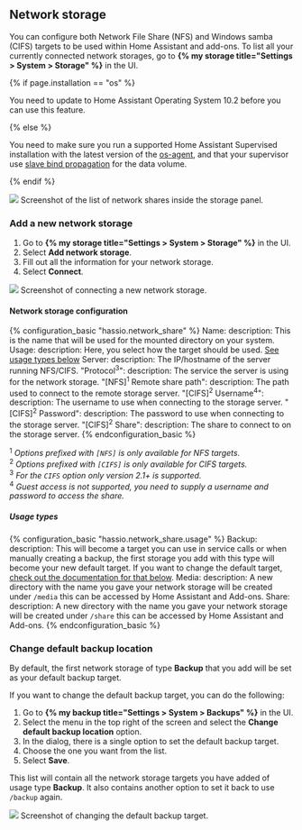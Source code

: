 ## Network storage

You can configure both Network File Share (NFS) and Windows samba (CIFS) targets to be used within Home Assistant and add-ons.
To list all your currently connected network storages, go to **{% my storage title="Settings > System > Storage" %}** in the UI.

{% if page.installation == "os" %}

<div class='note'>
  You need to update to Home Assistant Operating System 10.2 before you can use this feature.
</div>

{% else %}

<div class='note'>

  You need to make sure you run a supported Home Assistant Supervised installation with the latest version of the [os-agent](https://github.com/home-assistant/os-agent), and that your supervisor use [slave bind propagation](https://docs.docker.com/storage/bind-mounts/#configure-bind-propagation) for the data volume.

</div>

{% endif %}

<p class='img'>
  <picture>
    <source srcset="/images/screenshots/network-storage/list_dark.png" media="(prefers-color-scheme: dark)">
    <img src="/images/screenshots/network-storage/list_light.png">
  </picture>
  Screenshot of the list of network shares inside the storage panel.
</p>

### Add a new network storage

1. Go to **{% my storage title="Settings > System > Storage" %}** in the UI.
1. Select **Add network storage**.
1. Fill out all the information for your network storage.
1. Select **Connect**.

<p class='img'>
  <picture>
    <source srcset="/images/screenshots/network-storage/connect_dark.png" media="(prefers-color-scheme: dark)">
    <img src="/images/screenshots/network-storage/connect_light.png">
  </picture>
  Screenshot of connecting a new network storage.
</p>

#### Network storage configuration

{% configuration_basic "hassio.network_share" %}
Name:
  description: This is the name that will be used for the mounted directory on your system.
Usage:
  description: Here, you select how the target should be used. [See usage types below](#usage-types)
Server:
  description: The IP/hostname of the server running NFS/CIFS.
"Protocol<sup>3</sup>":
  description: The service the server is using for the network storage.
"[NFS]<sup>1</sup> Remote share path":
  description: The path used to connect to the remote storage server.
"[CIFS]<sup>2</sup> Username<sup>4</sup>":
  description: The username to use when connecting to the storage server.
"[CIFS]<sup>2</sup> Password":
  description: The password to use when connecting to the storage server.
"[CIFS]<sup>2</sup> Share":
  description: The share to connect to on the storage server.
{% endconfiguration_basic %}

<sup>1</sup> _Options prefixed with `[NFS]` is only available for NFS targets._<br>
<sup>2</sup> _Options prefixed with `[CIFS]` is only available for CIFS targets._<br>
<sup>3</sup> _For the `CIFS` option only version 2.1+ is supported._<br>
<sup>4</sup> _Guest access is not supported, you need to supply a username and password to access the share._<br>

##### Usage types

{% configuration_basic "hassio.network_share.usage" %}
Backup:
  description: This will become a target you can use in service calls or when manually creating a backup, the first storage you add with this type will become your new default target. If you want to change the default target, [check out the documentation for that below](#change-default-backup-location).
Media:
  description: A new directory with the name you gave your network storage will be created under `/media` this can be accessed by Home Assistant and Add-ons.
Share:
  description: A new directory with the name you gave your network storage will be created under `/share` this can be accessed by Home Assistant and Add-ons.
{% endconfiguration_basic %}

### Change default backup location

By default, the first network storage of type **Backup** that you add will be set as your default backup target.

If you want to change the default backup target, you can do the following:

1. Go to **{% my backup title="Settings > System > Backups" %}** in the UI.
1. Select the menu in the top right of the screen and select the **Change default backup location** option.
1. In the dialog, there is a single option to set the default backup target.
1. Choose the one you want from the list.
1. Select **Save**.

This list will contain all the network storage targets you have added of usage type **Backup**. It also contains another option to set it back to use `/backup` again.

<p class='img'>
  <picture>
    <source srcset="/images/screenshots/network-storage/change_backup_dark.png" media="(prefers-color-scheme: dark)">
    <img src="/images/screenshots/network-storage/change_backup_light.png">
  </picture>
  Screenshot of changing the default backup target.
</p>
